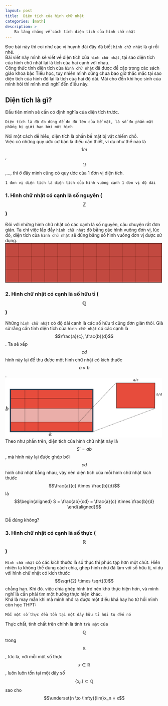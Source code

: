 ```yaml
---
layout: post
title:  Diện tích của hình chữ nhật
categories: [math]
description: >
    Ba lăng nhăng về cách tính diện tích của hình chữ nhật
---
```

Đọc bài này thì coi như các vị huynh đài đây đã biết ```hình chữ nhật``` là gì rồi nhé.  
Bài viết này mình sẽ viết về diện tích của ```hình chữ nhật```, tại sao diện tích của hình chữ nhật lại là tích của hai cạnh với nhau.  
Công thức tính diện tích của ```hình chữ nhật``` đã được đề cập trong các sách giáo khoa bậc Tiểu học, tuy nhiên mình cũng chưa bao giờ thắc mắc tại sao diện tích của hình đó lại là tích của hai độ dài. Mãi cho đến khi học sinh của mình hỏi thì mình mới nghĩ đến điều này.
## Diện tích là gì?
Đầu tiên mình sẽ cần có định nghĩa của diện tích trước. 

    Diện tích là độ đo dùng để đo độ lớn của bề mặt, là số đo phần mặt phẳng bị giới hạn bởi một hình

Nói một cách dễ hiểu, diện tích là phần bề mặt bị vật chiếm chỗ.  
Việc có những quy ước cơ bản là điều cần thiết, ví dụ như thế nào là $$1m$$, $$1l$$,..., thì ở đây mình cũng có quy ước của 1 đơn vị diện tích.  

    1 đơn vị diện tích là diện tích của hình vuông cạnh 1 đơn vị độ dài
    
### 1. Hình chữ nhật có cạnh là số nguyên ($$\mathbb{Z}$$)
Đôi với những hình chữ nhật có các cạnh là số nguyên, câu chuyện rất đơn giản. Ta chỉ việc lấp đầy ```hình chữ nhật``` đó bằng các hình vuông đơn vị, lúc đó, diện tích của ```hình chữ nhật``` sẽ đúng bằng số hình vuông đơn vị được sử dụng.  
<img src = "/assets/img/math/rect_integer.png" width = "500">
### 2. Hình chữ nhật có cạnh là số hữu tỉ ($$\mathbb{Q}$$)
Những ```hình chữ nhật``` có độ dài cạnh là các số hữu tỉ cũng đơn giản thôi. Giả sử rằng cần tính diện tích của ``` hình chữ nhật ``` có các cạnh là $$\frac{a}{c}, \frac{b}{d}$$.  Ta sẽ xếp $$cd$$ hình này lại để thu được một hình chữ nhật có kích thước $$a\times b$$.  
<img src = "/assets/img/math/rect_quotient.png" width = "500">  
Theo như phần trên, diện tích của hình chữ nhật này là $$S' = ab$$, mà hình này lại được ghép bởi $$cd$$ hình chữ nhật bằng nhau, vậy nên diện tích của mỗi hình chữ nhật kích thước $$\frac{a}{c} \times \frac{b}{d}$$ là  
$$\begin{aligned}
S = \frac{ab}{cd} = \frac{a}{c} \times \frac{b}{d}
\end{aligned}$$  
Dễ đúng không?
### 3. Hình chữ nhật có cạnh là số thực ($$\mathbb{R}$$)
```Hình chữ nhật``` có các kích thước là số thực thì phức tạp hơn một chút. Hiển nhiên ta không thể dùng cách chia, ghép hình như đã làm với số hữu tỉ, ví dụ với hình chữ nhật có kích thước $$\sqrt{2} \times \sqrt{3}$$ chẳng hạn. Khi đó. việc chia ghép hình trở nên khó thực hiện hơn, và mình nghĩ là cần phải tìm một hướng thực hiện khác.  
Khá là may mắn khi mà mình nhớ ra được một điều khá hay ho từ hồi mình còn học THPT:

    Mỗi một số thực đều tồn tại một dãy hữu tỉ hội tụ đến nó

Thực chất, tính chất trên chính là tính ```trù mật``` của $$\mathbb{Q}$$ trong $$\mathbb{R}$$, tức là, với mỗi một số thực $$x \in \mathbb{R}$$, luôn luôn tồn tại một dãy số $$\{x_n\} \subset \mathbb{Q}$$ sao cho $$\underset{n \to \infty}{lim}x_n = x$$